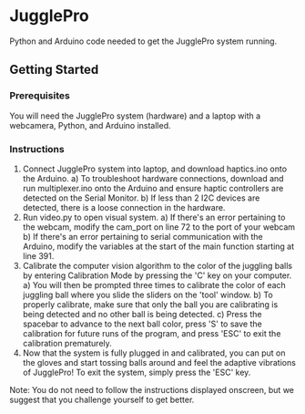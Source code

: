 # JugglePro

Python and Arduino code needed to get the JugglePro system running.

## Getting Started

### Prerequisites

You will need the JugglePro system (hardware) and a laptop with a webcamera, Python, and Arduino installed.

### Instructions

1) Connect JugglePro system into laptop, and download haptics.ino onto the Arduino.
  a) To troubleshoot hardware connections, download and run multiplexer.ino onto the Arduino and ensure haptic controllers are detected on the Serial Monitor.
  b) If less than 2 I2C devices are detected, there is a loose connection in the hardware.
2) Run video.py to open visual system.
  a) If there's an error pertaining to the webcam, modify the cam_port on line 72 to the port of your webcam
  b) If there's an error pertaining to serial communication with the Arduino, modify the variables at the start of the main function starting at line 391.
3) Calibrate the computer vision algorithm to the color of the juggling balls by entering Calibration Mode by pressing the 'C' key on your computer.
  a) You will then be prompted three times to calibrate the color of each juggling ball where you slide the sliders on the 'tool' window.
  b) To properly calibrate, make sure that only the ball you are calibrating is being detected and no other ball is being detected.
  c) Press the spacebar to advance to the next ball color, press 'S' to save the calibration for future runs of the program, and press 'ESC' to exit the calibration prematurely.
4) Now that the system is fully plugged in and calibrated, you can put on the gloves and start tossing balls around and feel the adaptive vibrations of JugglePro! To exit the system, simply press the 'ESC' key.

Note: You do not need to follow the instructions displayed onscreen, but we suggest that you challenge yourself to get better.
